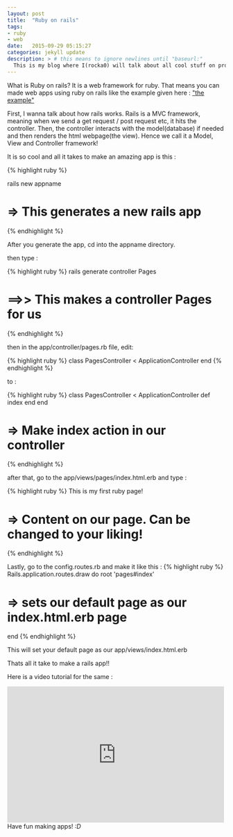 ```yaml
---
layout: post
title:  "Ruby on rails"
tags:
- ruby
- web
date:   2015-09-29 05:15:27
categories: jekyll update
description: > # this means to ignore newlines until "baseurl:"
  This is my blog where I(rocka0) will talk about all cool stuff on programming
---
```


What is Ruby on rails? It is a web framework for ruby. That means you can made web apps using ruby on rails like the example given here : ["the example"](http://foodpandapp.herokuapp.com)

First, I wanna talk about how rails works. Rails is a MVC framework, meaning when we send a get request / post request etc, it hits the controller. Then, the controller interacts with the model(database) if needed and then renders the html webpage(the view). Hence we call it a Model, View and Controller framework!

It is so cool and all it takes to make an amazing app is this :


{% highlight ruby %}

rails new appname

# => This generates a new rails app

{% endhighlight %}

After you generate the app, cd into the appname directory.

then type :


{% highlight ruby %}
rails generate controller Pages
# ==>> This makes a controller Pages for us
{% endhighlight %}

then in the app/controller/pages.rb file, edit:

{% highlight ruby %}
class PagesController < ApplicationController
end
{% endhighlight %}

to :

{% highlight ruby %}
class PagesController < ApplicationController
  def index
  end
end
# => Make index action in our controller
{% endhighlight %}

after that, go to the app/views/pages/index.html.erb and type :

{% highlight ruby %}
This is my first ruby page!
# => Content on our page. Can be changed to your liking!
{% endhighlight %}

Lastly, go to the config.routes.rb and make it like this :
{% highlight ruby %}
Rails.application.routes.draw do
  root 'pages#index'
  # => sets our default page as our index.html.erb page
end
{% endhighlight %}

This will set your default page as our app/views/index.html.erb

Thats all it take to make a rails app!!


Here is a video tutorial for the same :


<iframe src="https://player.vimeo.com/video/141025380" width="500" height="313" frameborder="0">  </iframe>
Have fun making apps! <em>:D</em>
